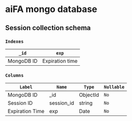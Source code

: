 # aiFA mongo database

## Session collection schema

### `Indexes`
| `_id`     | `exp`           |
| --------- | --------------- |
| MongoDB ID | Expiration time |

### `Columns`
| `Label`         | `Name`     | `Type`   | `Nullable` |
| --------------- | ---------- | -------- | ---------- |
| MongoDB ID      | _id        | ObjectId | `No`       |
| Session ID      | session_id | string   | `No`       |
| Expiration Time | exp        | Date     | `No`       |
